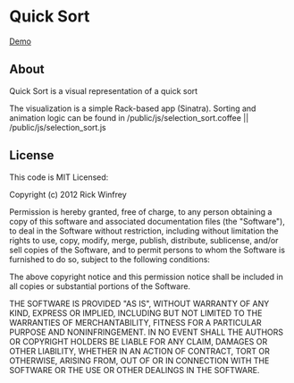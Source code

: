 Quick Sort
===============

[Demo](http://visual-quick-sort.rickwinfrey.com)

About
----------

Quick Sort is a visual representation of a quick sort

The visualization is a simple Rack-based app (Sinatra). Sorting and animation logic can be found in /public/js/selection_sort.coffee || /public/js/selection_sort.js

License
---------

This code is MIT Licensed:

Copyright (c) 2012 Rick Winfrey

Permission is hereby granted, free of charge, to any person obtaining a copy of this software and associated documentation files (the "Software"), to deal in the Software without restriction, including without limitation the rights to use, copy, modify, merge, publish, distribute, sublicense, and/or sell copies of the Software, and to permit persons to whom the Software is furnished to do so, subject to the following conditions:

The above copyright notice and this permission notice shall be included in all copies or substantial portions of the Software.

THE SOFTWARE IS PROVIDED "AS IS", WITHOUT WARRANTY OF ANY KIND, EXPRESS OR IMPLIED, INCLUDING BUT NOT LIMITED TO THE WARRANTIES OF MERCHANTABILITY, FITNESS FOR A PARTICULAR PURPOSE AND NONINFRINGEMENT. IN NO EVENT SHALL THE AUTHORS OR COPYRIGHT HOLDERS BE LIABLE FOR ANY CLAIM, DAMAGES OR OTHER LIABILITY, WHETHER IN AN ACTION OF CONTRACT, TORT OR OTHERWISE, ARISING FROM, OUT OF OR IN CONNECTION WITH THE SOFTWARE OR THE USE OR OTHER DEALINGS IN THE SOFTWARE.